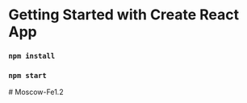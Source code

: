 # Getting Started with Create React App

### `npm install`

### `npm start`

 #   M o s c o w - F e 1 . 2 

 
 
